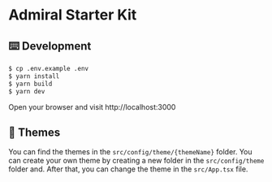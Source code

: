 # Admiral Starter Kit

## ⌨️ Development

```bash
$ cp .env.example .env
$ yarn install
$ yarn build
$ yarn dev
```

Open your browser and visit http://localhost:3000

## 🎨 Themes

You can find the themes in the `src/config/theme/{themeName}` folder. You can create your own theme
by creating a new folder in the `src/config/theme` folder and. After that, you can change the theme
in the `src/App.tsx` file.
